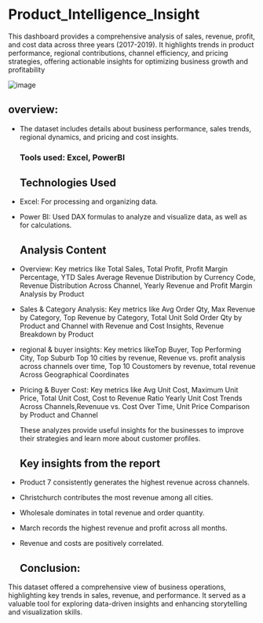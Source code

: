 # Product_Intelligence_Insight
 This dashboard provides a comprehensive analysis of sales, revenue, profit, and cost data across three years (2017-2019). It highlights trends in product performance, regional contributions, channel efficiency, and pricing strategies, offering actionable insights for optimizing business growth and profitability

![image](https://github.com/user-attachments/assets/eb126505-8649-4dbc-a46e-948c5ce64641)
## overview:

* The dataset includes details about business performance, sales trends, regional dynamics, and pricing and cost insights.

  ### Tools used: Excel, PowerBI

   ## Technologies Used
* Excel: For processing and organizing data.
* Power BI: Used DAX formulas to analyze and visualize data, as well as for calculations.

    ## Analysis Content
* Overview: Key metrics like Total Sales, Total Profit, Profit Margin Percentage, YTD Sales Average 
           Revenue Distribution by Currency Code, Revenue Distribution Across Channel, Yearly Revenue and Profit Margin Analysis by Product
* Sales & Category Analysis: Key metrics like Avg Order Qty, Max Revenue by Category, Top Revenue by Category, Total Unit Sold
           Order Qty by Product and Channel with Revenue and Cost Insights, Revenue Breakdown by Product
* regional & buyer insights: Key metrics likeTop Buyer, Top Performing City, Top Suburb
                             Top 10 cities by revenue, Revenue vs. profit analysis across channels over time, Top 10 Coustomers by revenue, total revenue Across Geographical Coordinates
* Pricing & Buyer Cost: Key metrics like Avg Unit Cost, Maximum Unit Price, Total Unit Cost, Cost to Revenue Ratio
                        Yearly Unit Cost Trends Across Channels,Revenuue vs. Cost Over Time, Unit Price Comparison by Product and Channel

  These analyzes provide useful insights for the businesses to improve their strategies and learn more about customer profiles.

  ## Key insights from the report
* Product 7 consistently generates the highest revenue across channels.
* Christchurch contributes the most revenue among all cities.
* Wholesale dominates in total revenue and order quantity.
* March records the highest revenue and profit across all months.
* Revenue and costs are positively correlated.

  ## Conclusion: 
This dataset offered a comprehensive view of business operations, highlighting key trends in sales, revenue, and performance. It served as a valuable tool for exploring data-driven insights and enhancing storytelling and visualization skills.
